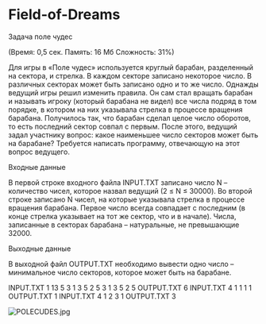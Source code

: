 # Field-of-Dreams
Задача поле чудес

(Время: 0,5 сек. Память: 16 Мб Сложность: 31%)

Для игры в «Поле чудес» используется круглый барабан, разделенный на сектора, и стрелка. В каждом секторе записано некоторое число. В различных секторах может быть записано одно и то же число. Однажды ведущий игры решил изменить правила. Он сам стал вращать барабан и называть игроку (который барабана не видел) все числа подряд в том порядке, в котором на них указывала стрелка в процессе вращения барабана. Получилось так, что барабан сделал целое число оборотов, то есть последний сектор совпал с первым. После этого, ведущий задал участнику вопрос: какое наименьшее число секторов может быть на барабане? Требуется написать программу, отвечающую на этот вопрос ведущего.

Входные данные

В первой строке входного файла INPUT.TXT записано число N – количество чисел, которое назвал ведущий (2 ≤ N ≤ 30000). Во второй строке записано N чисел, на которые указывала стрелка в процессе вращения барабана. Первое число всегда совпадает с последним (в конце стрелка указывает на тот же сектор, что и в начале). Числа, записанные в секторах барабана – натуральные, не превышающие 32000.

Выходные данные

В выходной файл OUTPUT.TXT необходимо вывести одно число – минимальное число секторов, которое может быть на барабане.

INPUT.TXT
1	13
5 3 1 3 5 2 5 3 1 3 5 2 5
OUTPUT.TXT
6
INPUT.TXT
4
1 1 1 1
OUTPUT.TXT
1
INPUT.TXT
4
1 2 3 1
OUTPUT.TXT
3


<img src="http://fotohost.by/images/2017/07/04/POLECUDES.jpg" alt="POLECUDES.jpg" border="0" />
